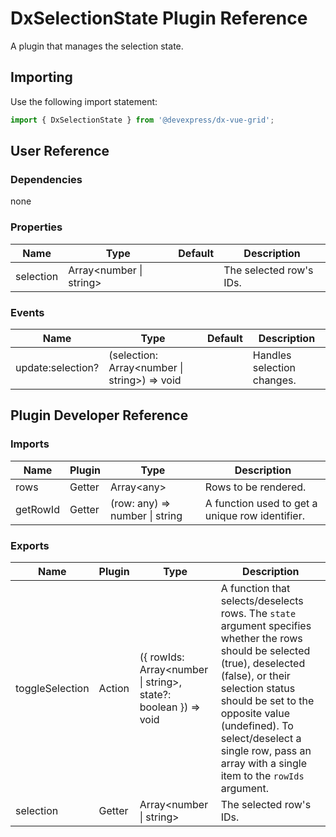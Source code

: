 # DxSelectionState Plugin Reference

A plugin that manages the selection state.

## Importing

Use the following import statement:

```js
import { DxSelectionState } from '@devexpress/dx-vue-grid';
```

## User Reference

### Dependencies

none

### Properties

Name | Type | Default | Description
-----|------|---------|------------
selection | Array&lt;number &#124; string&gt; | | The selected row's IDs.

### Events

Name | Type | Default | Description
-----|------|---------|------------
update:selection? | (selection: Array&lt;number &#124; string&gt;) => void | | Handles selection changes.

## Plugin Developer Reference

### Imports

Name | Plugin | Type | Description
-----|--------|------|------------
rows | Getter | Array&lt;any&gt; | Rows to be rendered.
getRowId | Getter | (row: any) => number &#124; string | A function used to get a unique row identifier.

### Exports

Name | Plugin | Type | Description
-----|--------|------|------------
toggleSelection | Action | ({ rowIds: Array&lt;number &#124; string&gt;, state?: boolean  }) => void | A function that selects/deselects rows. The `state` argument specifies whether the rows should be selected (true), deselected (false), or their selection status should be set to the opposite value (undefined). To select/deselect a single row, pass an array with a single item to the `rowIds` argument.
selection | Getter | Array&lt;number &#124; string&gt; | The selected row's IDs.
